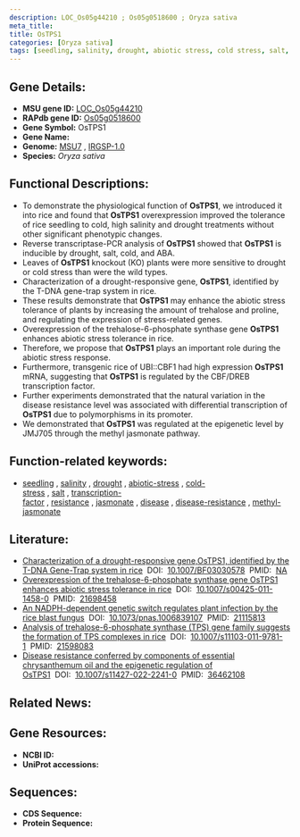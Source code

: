 ```yaml
---
description: LOC_Os05g44210 ; Os05g0518600 ; Oryza sativa
meta_title:
title: OsTPS1
categories: [Oryza sativa]
tags: [seedling, salinity, drought, abiotic stress, cold stress, salt, transcription factor, resistance, jasmonate, disease, disease resistance, methyl jasmonate]
---
```


## Gene Details:
- **MSU gene ID:** [LOC_Os05g44210](http://rice.uga.edu/cgi-bin/ORF_infopage.cgi?orf=LOC_Os05g44210)  
- **RAPdb gene ID:** [Os05g0518600](https://rapdb.dna.affrc.go.jp/locus/?name=Os05g0518600)  
- **Gene Symbol:** OsTPS1
- **Gene Name:**
- **Genome:**  [MSU7](http://rice.uga.edu/)&nbsp;,&nbsp;[IRGSP-1.0](https://rapdb.dna.affrc.go.jp/download/irgsp1.html)
- **Species:** *Oryza sativa*

## Functional Descriptions:
   - To demonstrate the physiological function of **OsTPS1**, we introduced it into rice and found that **OsTPS1** overexpression improved the tolerance of rice seedling to cold, high salinity and drought treatments without other significant phenotypic changes.
   - Reverse transcriptase-PCR analysis of **OsTPS1** showed that **OsTPS1** is inducible by drought, salt, cold, and ABA.
   - Leaves of **OsTPS1** knockout (KO) plants were more sensitive to drought or cold stress than were the wild types.
   - Characterization of a drought-responsive gene, **OsTPS1**, identified by the T-DNA gene-trap system in rice.
   - These results demonstrate that **OsTPS1** may enhance the abiotic stress tolerance of plants by increasing the amount of trehalose and proline, and regulating the expression of stress-related genes.
   - Overexpression of the trehalose-6-phosphate synthase gene **OsTPS1** enhances abiotic stress tolerance in rice.
   - Therefore, we propose that **OsTPS1** plays an important role during the abiotic stress response.
   - Furthermore, transgenic rice of UBI::CBF1 had high expression **OsTPS1** mRNA, suggesting that **OsTPS1** is regulated by the CBF/DREB transcription factor.
   - Further experiments demonstrated that the natural variation in the disease resistance level was associated with differential transcription of **OsTPS1** due to polymorphisms in its promoter.
   - We demonstrated that **OsTPS1** was regulated at the epigenetic level by JMJ705 through the methyl jasmonate pathway.

## Function-related keywords:
   - [seedling](/tags/seedling/)&nbsp;,&nbsp;[salinity](/tags/salinity/)&nbsp;,&nbsp;[drought](/tags/drought/)&nbsp;,&nbsp;[abiotic-stress](/tags/abiotic-stress/)&nbsp;,&nbsp;[cold-stress](/tags/cold-stress/)&nbsp;,&nbsp;[salt](/tags/salt/)&nbsp;,&nbsp;[transcription-factor](/tags/transcription-factor/)&nbsp;,&nbsp;[resistance](/tags/resistance/)&nbsp;,&nbsp;[jasmonate](/tags/jasmonate/)&nbsp;,&nbsp;[disease](/tags/disease/)&nbsp;,&nbsp;[disease-resistance](/tags/disease-resistance/)&nbsp;,&nbsp;[methyl-jasmonate](/tags/methyl-jasmonate/)

## Literature:
   - [Characterization of a drought-responsive gene,OsTPS1, identified by the T-DNA Gene-Trap system in rice](https://www.doi.org/10.1007/BF03030578)&nbsp;&nbsp;DOI:&nbsp;&nbsp;[10.1007/BF03030578](https://www.doi.org/10.1007/BF03030578)&nbsp;&nbsp;PMID:&nbsp;&nbsp;[NA](https://pubmed.ncbi.nlm.nih.gov/NA/)
   - [Overexpression of the trehalose-6-phosphate synthase gene OsTPS1 enhances abiotic stress tolerance in rice](https://www.doi.org/10.1007/s00425-011-1458-0)&nbsp;&nbsp;DOI:&nbsp;&nbsp;[10.1007/s00425-011-1458-0](https://www.doi.org/10.1007/s00425-011-1458-0)&nbsp;&nbsp;PMID:&nbsp;&nbsp;[21698458](https://pubmed.ncbi.nlm.nih.gov/21698458/)
   - [An NADPH-dependent genetic switch regulates plant infection by the rice blast fungus](https://www.doi.org/10.1073/pnas.1006839107)&nbsp;&nbsp;DOI:&nbsp;&nbsp;[10.1073/pnas.1006839107](https://www.doi.org/10.1073/pnas.1006839107)&nbsp;&nbsp;PMID:&nbsp;&nbsp;[21115813](https://pubmed.ncbi.nlm.nih.gov/21115813/)
   - [Analysis of trehalose-6-phosphate synthase (TPS) gene family suggests the formation of TPS complexes in rice](https://www.doi.org/10.1007/s11103-011-9781-1)&nbsp;&nbsp;DOI:&nbsp;&nbsp;[10.1007/s11103-011-9781-1](https://www.doi.org/10.1007/s11103-011-9781-1)&nbsp;&nbsp;PMID:&nbsp;&nbsp;[21598083](https://pubmed.ncbi.nlm.nih.gov/21598083/)
   - [Disease resistance conferred by components of essential chrysanthemum oil and the epigenetic regulation of OsTPS1](https://www.doi.org/10.1007/s11427-022-2241-0)&nbsp;&nbsp;DOI:&nbsp;&nbsp;[10.1007/s11427-022-2241-0](https://www.doi.org/10.1007/s11427-022-2241-0)&nbsp;&nbsp;PMID:&nbsp;&nbsp;[36462108](https://pubmed.ncbi.nlm.nih.gov/36462108/)

## Related News:

## Gene Resources:
- **NCBI ID:**  []()
- **UniProt accessions:** [](https://www.uniprot.org/uniprotkb//entry)

## Sequences:
- **CDS Sequence:**
- **Protein Sequence:**
